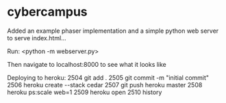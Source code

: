 # cybercampus

Added an example phaser implementation and a simple python web server to serve index.html...

Run: <python -m webserver.py>

Then navigate to localhost:8000 to see what it looks like

Deploying to heroku:
 2504  git add .
 2505  git commit -m "initial commit"
 2506  heroku create --stack cedar
 2507  git push heroku master
 2508  heroku ps:scale web=1
 2509  heroku open
 2510  history
